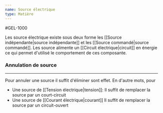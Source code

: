 ```yaml
---
name: Source électrique
type: Matière
---
```

#GEL-1000

Les source électrique existe sous deux forme les [[Source indépendante|source indépendante]] et les [[Source commandé|source commandé]]. Les source alimente un [[Circuit électrique|circuit]] en énergie ce qui permet d'utilisé le comportement de ces composante.

### Annulation de source
---
Pour annuler une source il suffit d'éliminer sont effet. En d'autre mots, pour
- Une source de [[Tension électrique|tension]]:
    Il suffit de remplacer la source par un court-circuit
- Une source de [[Courant électrique|courant]]
    Il suffit de remplacer la source par un circuit-ouvert